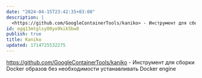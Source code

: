 ```yaml
---
date: "2024-04-15T23:42:35+03:00"
description: |
  <https://github.com/GoogleContainerTools/kaniko> - Инструмент для сборки Docker образов без необходимости устанавливать Docker engine
id: ogq13mtglsy80yo9kik5bw8
publish: true
title: Kaniko
updated: 1714725532275
---
```

<https://github.com/GoogleContainerTools/kaniko> - Инструмент для сборки Docker образов без необходимости устанавливать Docker engine